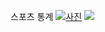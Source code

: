 스포츠 통계
[![사진](https://lh6.googleusercontent.com/-WQH-4G14xyQ/AAAAAAAAAAI/AAAAAAACAWU/2TLuSmCfh4I/s0-c-k-no-ns/photo.jpg)](https://www.youtube.com/watch?v=919hsvN5LqQ)
<a href="https://www.youtube.com/watch?v=919hsvN5LqQ"><img src="https://encrypted-tbn0.gstatic.com/images?q=tbn:ANd9GcRVm7uekSuJi-NuAQsrzhIHXLWpDNpLxZjQ-M8q6aEKzcZDXqlk"></a>
